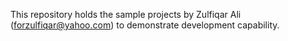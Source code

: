 This repository holds the sample projects by Zulfiqar Ali (forzulfiqar@yahoo.com) to demonstrate development capability.
